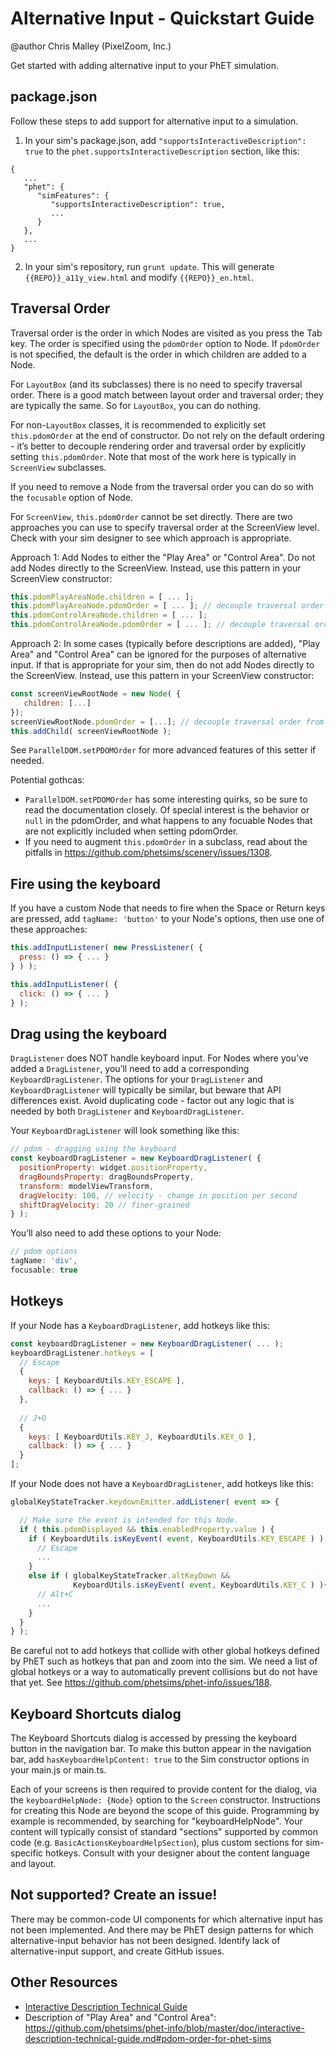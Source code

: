 # Alternative Input - Quickstart Guide

@author Chris Malley (PixelZoom, Inc.)

Get started with adding alternative input to your PhET simulation.

## package.json

Follow these steps to add support for alternative input to a simulation.

1. In your sim's package.json, add `"supportsInteractiveDescription": true` to the `phet.supportsInteractiveDescription`
   section, like this:

```
{
   ...
   "phet": {
      "simFeatures": {
         "supportsInteractiveDescription": true,
         ...
      }
   },
   ...
}
```

2. In your sim's repository, run `grunt update`. This will generate `{{REPO}}_a11y_view.html` and
   modify `{{REPO}}_en.html`.

## Traversal Order

Traversal order is the order in which Nodes are visited as you press the Tab key. The order is specified using
the `pdomOrder` option to Node. If `pdomOrder` is not specified, the default is the order in which children are added to
a Node.

For `LayoutBox` (and its subclasses) there is no need to specify traversal order. There is a good match between layout
order and traversal order; they are typically the same. So for `LayoutBox`, you can do nothing.

For non-`LayoutBox` classes, it is recommended to explicitly set `this.pdomOrder` at the end of constructor. Do not rely
on the default ordering - it’s better to decouple rendering order and traversal order by explicitly
setting `this.pdomOrder`. Note that most of the work here is typically in `ScreenView` subclasses.

If you need to remove a Node from the traversal order you can do so with the `focusable` option of Node.

For `ScreenView`, `this.pdomOrder` cannot be set directly. There are two approaches you can use to specify traversal
order at the ScreenView level. Check with your sim designer to see which approach is appropriate.

Approach 1: Add Nodes to either the "Play Area" or "Control Area". Do not add Nodes directly to the ScreenView. Instead,
use this pattern in your ScreenView constructor:

```js
this.pdomPlayAreaNode.children = [ ... ];
this.pdomPlayAreaNode.pdomOrder = [ ... ]; // decouple traversal order from rendering order
this.pdomControlAreaNode.children = [ ... ];
this.pdomControlAreaNode.pdomOrder = [ ... ]; // decouple traversal order from rendering order
```

Approach 2: In some cases (typically before descriptions are added), "Play Area" and "Control Area" can be ignored for
the purposes of alternative input. If that is appropriate for your sim, then do not add Nodes directly to the
ScreenView. Instead, use this pattern in your ScreenView constructor:

```js
const screenViewRootNode = new Node( {
   children: [...]
});
screenViewRootNode.pdomOrder = [...]; // decouple traversal order from rendering order
this.addChild( screenViewRootNode );
```

See `ParallelDOM.setPDOMOrder` for more advanced features of this setter if needed.

Potential gothcas:
* `ParallelDOM.setPDOMOrder` has some interesting quirks, so be sure to read the documentation closely. Of special interest is the behavior or `null` in the pdomOrder, and what happens to any focuable Nodes that are not explicitly included when setting pdomOrder.
* If you need to augment `this.pdomOrder` in a subclass, read about the pitfalls
in https://github.com/phetsims/scenery/issues/1308.

## Fire using the keyboard

If you have a custom Node that needs to fire when the Space or Return keys are pressed, add `tagName: 'button'` to your
Node's options, then use one of these approaches:

```js
this.addInputListener( new PressListener( {
  press: () => { ... }
} ) );

this.addInputListener( {
  click: () => { ... }
} );
```

## Drag using the keyboard

`DragListener` does NOT handle keyboard input. For Nodes where you’ve added a `DragListener`, you’ll need to add a
corresponding `KeyboardDragListener`. The options for your `DragListener` and `KeyboardDragListener` will typically be
similar, but beware that API differences exist. Avoid duplicating code - factor out any logic that is needed by
both `DragListener` and `KeyboardDragListener`.

Your `KeyboardDragListener` will look something like this:

```js
// pdom - dragging using the keyboard
const keyboardDragListener = new KeyboardDragListener( {
  positionProperty: widget.positionProperty,
  dragBoundsProperty: dragBoundsProperty,
  transform: modelViewTransform,
  dragVelocity: 100, // velocity - change in position per second
  shiftDragVelocity: 20 // finer-grained
} );
```

You’ll also need to add these options to your Node:

```js
// pdom options
tagName: 'div', 
focusable: true
```

## Hotkeys

If your Node has a `KeyboardDragListener`, add hotkeys like this:

```js
const keyboardDragListener = new KeyboardDragListener( ... );
keyboardDragListener.hotkeys = [
  // Escape
  {
    keys: [ KeyboardUtils.KEY_ESCAPE ],
    callback: () => { ... }
  },
  
  // J+O
  {
    keys: [ KeyboardUtils.KEY_J, KeyboardUtils.KEY_O ],
    callback: () => { ... }
  }
];
```

If your Node does not have a `KeyboardDragListener`, add hotkeys like this:

```js
globalKeyStateTracker.keydownEmitter.addListener( event => {

  // Make sure the event is intended for this Node.
  if ( this.pdomDisplayed && this.enabledProperty.value ) {
    if ( KeyboardUtils.isKeyEvent( event, KeyboardUtils.KEY_ESCAPE ) ) {
      // Escape
      ...
    }
    else if ( globalKeyStateTracker.altKeyDown && 
              KeyboardUtils.isKeyEvent( event, KeyboardUtils.KEY_C ) ){
      // Alt+C
      ...
    }
  }
} );
```

Be careful not to add hotkeys that collide with other global hotkeys defined by PhET such as hotkeys that pan and zoom
into the sim. We need a list of global hotkeys or a way to automatically prevent collisions but do not have that yet.
See https://github.com/phetsims/phet-info/issues/188.

## Keyboard Shortcuts dialog

The Keyboard Shortcuts dialog is accessed by pressing the keyboard button in the navigation bar. To make this button
appear in the navigation bar, add `hasKeyboardHelpContent: true` to the Sim constructor options in your main.js or
main.ts.

Each of your screens is then required to provide content for the dialog, via the
`keyboardHelpNode: {Node}` option to the `Screen` constructor. Instructions for creating this Node are beyond the scope
of this guide. Programming by example is recommended, by searching for "keyboardHelpNode". Your content will typically
consist of standard "sections" supported by common code
(e.g. `BasicActionsKeyboardHelpSection`), plus custom sections for sim-specific hotkeys. Consult with your designer
about the content language and layout.

## Not supported? Create an issue!

There may be common-code UI components for which alternative input has not been implemented. And there may be PhET
design patterns for which alternative-input behavior has not been designed. Identify lack of alternative-input support,
and create GitHub issues.

## Other Resources

* [Interactive Description Technical Guide](https://github.com/phetsims/phet-info/blob/4839f03214bbba21b4621f80aea8e78a9519fb43/doc/interactive-description-technical-guide.md)
* Description of "Play Area" and "Control
  Area": https://github.com/phetsims/phet-info/blob/master/doc/interactive-description-technical-guide.md#pdom-order-for-phet-sims
